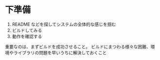 # 下準備

1. README などを探してシステムの全体的な感じを掴む
1. ビルドしてみる
1. 動作を確認する

重要なのは、まずビルドを成功させること。
ビルドにまつわる様々な困難、環境やライブラリの問題を早いうちに解決しておくこと

